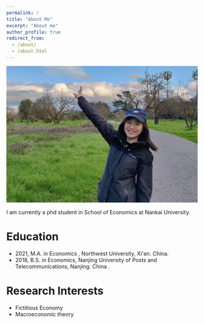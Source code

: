```yaml
---
permalink: /
title: "About Me"
excerpt: "About me"
author_profile: true
redirect_from: 
  - /about/
  - /about.html
---
```


![](../images/webpage.jpg)

I am currently a phd student in School of Economics  at Nankai University. 


# Education

- 2021, M.A. in Economics , Northwest University, Xi'an. China.
- 2018, B.S. in Economics, Nanjing University of Posts and Telecommunications, Nanjing. China .

# Research Interests

- Fictitious Economy
- Macroeconomic theory

